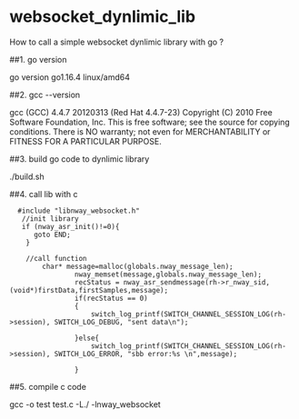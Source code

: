 # websocket_dynlimic_lib
How to call a simple websocket dynlimic library with go ?

##1. go version

go version go1.16.4 linux/amd64
   
##2. gcc --version

gcc (GCC) 4.4.7 20120313 (Red Hat 4.4.7-23)
Copyright (C) 2010 Free Software Foundation, Inc.
This is free software; see the source for copying conditions.  There is NO
warranty; not even for MERCHANTABILITY or FITNESS FOR A PARTICULAR PURPOSE.

##3. build go code to dynlimic library
 
 ./build.sh
   
##4. call lib with c
``` 
  #include "libnway_websocket.h"
   //init library
   if (nway_asr_init()!=0){
      goto END;
    }
    
    //call function
        char* message=malloc(globals.nway_message_len);
				nway_memset(message,globals.nway_message_len);
				recStatus = nway_asr_sendmessage(rh->r_nway_sid,(void*)firstData,firstSamples,message);
				if(recStatus == 0)
				{
					switch_log_printf(SWITCH_CHANNEL_SESSION_LOG(rh->session), SWITCH_LOG_DEBUG, "sent data\n");
						
				}else{
					switch_log_printf(SWITCH_CHANNEL_SESSION_LOG(rh->session), SWITCH_LOG_ERROR, "sbb error:%s \n",message);
					 
				}
```
        
 ##5. compile c code
  
  gcc -o test test.c -L./ -lnway_websocket
